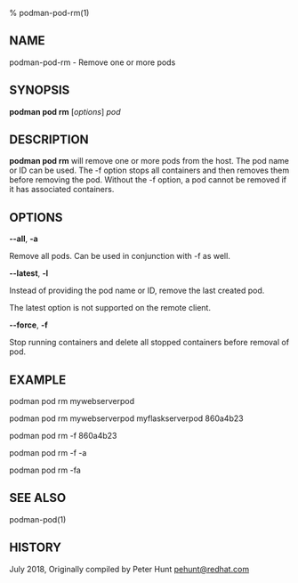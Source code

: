 % podman-pod-rm(1)

## NAME
podman\-pod\-rm - Remove one or more pods

## SYNOPSIS
**podman pod rm** [*options*] *pod*

## DESCRIPTION
**podman pod rm** will remove one or more pods from the host.  The pod name or ID can be used. The \-f option stops all containers and then removes them before removing the pod. Without the \-f option, a pod cannot be removed if it has associated containers.

## OPTIONS

**--all**, **-a**

Remove all pods.  Can be used in conjunction with \-f as well.

**--latest**, **-l**

Instead of providing the pod name or ID, remove the last created pod.

The latest option is not supported on the remote client.

**--force**, **-f**

Stop running containers and delete all stopped containers before removal of pod.

## EXAMPLE

podman pod rm mywebserverpod

podman pod rm mywebserverpod myflaskserverpod 860a4b23

podman pod rm -f 860a4b23

podman pod rm -f -a

podman pod rm -fa

## SEE ALSO
podman-pod(1)

## HISTORY
July 2018, Originally compiled by Peter Hunt <pehunt@redhat.com>
